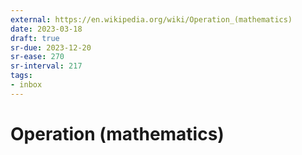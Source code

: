 ```yaml
---
external: https://en.wikipedia.org/wiki/Operation_(mathematics)
date: 2023-03-18
draft: true
sr-due: 2023-12-20
sr-ease: 270
sr-interval: 217
tags:
- inbox
---
```


# Operation (mathematics)
